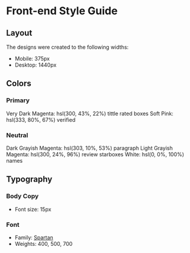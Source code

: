 # Front-end Style Guide

## Layout

The designs were created to the following widths:

- Mobile: 375px
- Desktop: 1440px

## Colors

### Primary

Very Dark Magenta: hsl(300, 43%, 22%) tittle rated boxes
Soft Pink: hsl(333, 80%, 67%) verified

### Neutral

Dark Grayish Magenta: hsl(303, 10%, 53%) paragraph
Light Grayish Magenta: hsl(300, 24%, 96%) review starboxes
White: hsl(0, 0%, 100%) names

## Typography

### Body Copy

- Font size: 15px

### Font

- Family: [Spartan](https://fonts.google.com/specimen/Spartan)
- Weights: 400, 500, 700
